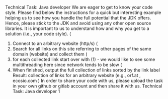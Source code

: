 Technical Task: Java developer
We are eager to get to know your code style. Please find below the instructions for a quick but interesting example helping us to see how you handle the full potential that the JDK offers.
Hence, please stick to the JDK and avoid using any other open source libraries. It is important to us to understand how and why you get to a solution (i.e., your code style).
(
1) Connect to an arbitrary website (http/s)
   (
2) Search for all links on this site referring to other pages of the same domain (website) and collect them
   (
3) for each collected link start over with (1) - we would like to see some multithreading here since network tends to be slow
   (
4) When finished, output the full collection of links sorted by the link label
   Result: collection of links for an arbitrary website (e.g.,
   orf.at
   ,
   ecosio.com
   )
   In order to share your code with us, please upload the task in your own github or gitlab account and then share it with us.
   Technical Task: Java developer 1